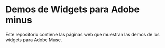 # Demos de Widgets para Adobe minus

Este repositorio contiene las páginas web que muestran las demos de los widgets para Adobe Muse.